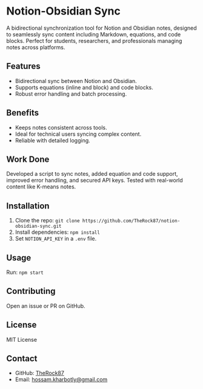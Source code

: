 # Notion-Obsidian Sync

A bidirectional synchronization tool for Notion and Obsidian notes, designed to seamlessly sync content including Markdown, equations, and code blocks. Perfect for students, researchers, and professionals managing notes across platforms.

## Features
- Bidirectional sync between Notion and Obsidian.
- Supports equations (inline and block) and code blocks.
- Robust error handling and batch processing.


## Benefits
- Keeps notes consistent across tools.
- Ideal for technical users syncing complex content.
- Reliable with detailed logging.

## Work Done
Developed a script to sync notes, added equation and code support, improved error handling, and secured API keys. Tested with real-world content like K-means notes.

## Installation
1. Clone the repo: `git clone https://github.com/TheRock87/notion-obsidian-sync.git`
2. Install dependencies: `npm install`
3. Set `NOTION_API_KEY` in a `.env` file.

## Usage
Run: `npm start`

## Contributing
Open an issue or PR on GitHub.

## License
MIT License

## Contact
- GitHub: [TheRock87](https://github.com/TheRock87)
- Email: hossam.kharbotly@gmail.com
